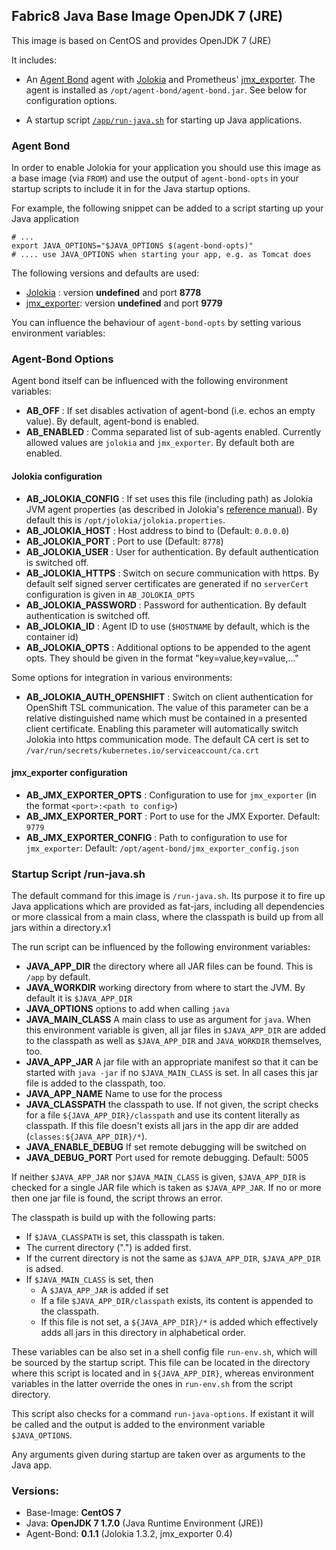 ## Fabric8 Java Base Image OpenJDK 7 (JRE)

This image is based on CentOS and provides
OpenJDK 7 (JRE)

It includes:


* An [Agent Bond](https://github.com/fabric8io/agent-bond) agent with [Jolokia](http://www.jolokia.org) 
  and Prometheus' [jmx_exporter](https://github.com/prometheus/jmx_exporter). 
  The agent is installed as `/opt/agent-bond/agent-bond.jar`. See below for configuration options. 


* A startup script [`/app/run-java.sh`](#startup-script-run-javash) for starting up Java applications.

### Agent Bond

In order to enable Jolokia for your application you should use this 
image as a base image (via `FROM`) and use the output of `agent-bond-opts` in 
your startup scripts to include it in for the Java startup options. 

For example, the following snippet can be added to a script starting up your 
Java application

    # ...
    export JAVA_OPTIONS="$JAVA_OPTIONS $(agent-bond-opts)"
    # .... use JAVA_OPTIONS when starting your app, e.g. as Tomcat does

The following versions and defaults are used:

* [Jolokia](http://www.jolokia.org) : version **undefined** and port **8778**
* [jmx_exporter](https://github.com/prometheus/jmx_exporter): version **undefined** and port **9779**  

You can influence the behaviour of `agent-bond-opts` by setting various environment 
variables:

### Agent-Bond Options

Agent bond itself can be influenced with the following environment variables: 

* **AB_OFF** : If set disables activation of agent-bond (i.e. echos an empty value). By default, agent-bond is enabled.
* **AB_ENABLED** : Comma separated list of sub-agents enabled. Currently allowed values are `jolokia` and `jmx_exporter`. 
  By default both are enabled.


#### Jolokia configuration

* **AB_JOLOKIA_CONFIG** : If set uses this file (including path) as Jolokia JVM agent properties (as described 
  in Jolokia's [reference manual](http://www.jolokia.org/reference/html/agents.html#agents-jvm)). 
  By default this is `/opt/jolokia/jolokia.properties`. 
* **AB_JOLOKIA_HOST** : Host address to bind to (Default: `0.0.0.0`)
* **AB_JOLOKIA_PORT** : Port to use (Default: `8778`)
* **AB_JOLOKIA_USER** : User for authentication. By default authentication is switched off.
* **AB_JOLOKIA_HTTPS** : Switch on secure communication with https. By default self signed server certificates are generated
  if no `serverCert` configuration is given in `AB_JOLOKIA_OPTS`
* **AB_JOLOKIA_PASSWORD** : Password for authentication. By default authentication is switched off.
* **AB_JOLOKIA_ID** : Agent ID to use (`$HOSTNAME` by default, which is the container id)
* **AB_JOLOKIA_OPTS**  : Additional options to be appended to the agent opts. They should be given in the format 
  "key=value,key=value,..."

Some options for integration in various environments:

* **AB_JOLOKIA_AUTH_OPENSHIFT** : Switch on client authentication for OpenShift TSL communication. The value of this 
  parameter can be a relative distinguished name which must be contained in a presented client certificate. Enabling this
  parameter will automatically switch Jolokia into https communication mode. The default CA cert is set to 
  `/var/run/secrets/kubernetes.io/serviceaccount/ca.crt` 
  
#### jmx_exporter configuration 

* **AB_JMX_EXPORTER_OPTS** : Configuration to use for `jmx_exporter` (in the format `<port>:<path to config>`)
* **AB_JMX_EXPORTER_PORT** : Port to use for the JMX Exporter. Default: `9779`
* **AB_JMX_EXPORTER_CONFIG** : Path to configuration to use for `jmx_exporter`: Default: `/opt/agent-bond/jmx_exporter_config.json`



### Startup Script /run-java.sh

The default command for this image is `/run-java.sh`. Its purpose it
to fire up Java applications which are provided as fat-jars, including
all dependencies or more classical from a main class, where the
classpath is build up from all jars within a directory.x1

The run script can be influenced by the following environment variables:

* **JAVA_APP_DIR** the directory where all JAR files can be
  found. This is `/app` by default.
* **JAVA_WORKDIR** working directory from where to start the JVM. By
  default it is `$JAVA_APP_DIR`
* **JAVA_OPTIONS** options to add when calling `java`
* **JAVA_MAIN_CLASS** A main class to use as argument for `java`. When
  this environment variable is given, all jar files in `$JAVA_APP_DIR`
  are added to the classpath as well as `$JAVA_APP_DIR` and
  `JAVA_WORKDIR` themselves, too.
* **JAVA_APP_JAR** A jar file with an appropriate manifest so that it
  can be started with `java -jar` if no `$JAVA_MAIN_CLASS` is set. In all
  cases this jar file is added to the classpath, too.
* **JAVA_APP_NAME** Name to use for the process
* **JAVA_CLASSPATH** the classpath to use. If not given, the script checks 
  for a file `${JAVA_APP_DIR}/classpath` and use its content literally 
  as classpath. If this file doesn't exists all jars in the app dir are 
  added (`classes:${JAVA_APP_DIR}/*`). 
* **JAVA_ENABLE_DEBUG** If set remote debugging will be switched on
* **JAVA_DEBUG_PORT** Port used for remote debugging. Default: 5005


If neither `$JAVA_APP_JAR` nor `$JAVA_MAIN_CLASS` is given,
`$JAVA_APP_DIR` is checked for a single JAR file which is taken as
`$JAVA_APP_JAR`. If no or more then one jar file is found, the script
throws an error. 

The classpath is build up with the following parts:

* If `$JAVA_CLASSPATH` is set, this classpath is taken.
* The current directory (".") is added first.
* If the current directory is not the same as `$JAVA_APP_DIR`, `$JAVA_APP_DIR` is adsed. 
* If `$JAVA_MAIN_CLASS` is set, then 
  - A `$JAVA_APP_JAR` is added if set
  - If a file `$JAVA_APP_DIR/classpath` exists, its content is appended to the classpath. 
  - If this file is not set, a `${JAVA_APP_DIR}/*` is added which effectively adds all 
    jars in this directory in alphabetical order. 

These variables can be also set in a
shell config file `run-env.sh`, which will be sourced by 
the startup script. This file can be located in the directory where 
this script is located and in `${JAVA_APP_DIR}`, whereas environment 
variables in the latter override the ones in `run-env.sh` from the script 
directory.

This script also checks for a command `run-java-options`. If existant it will be
called and the output is added to the environment variable `$JAVA_OPTIONS`.

Any arguments given during startup are taken over as arguments to the
Java app. 

### Versions:

* Base-Image: **CentOS 7**
* Java: **OpenJDK 7 1.7.0** (Java Runtime Environment (JRE))
* Agent-Bond: **0.1.1** (Jolokia 1.3.2, jmx_exporter 0.4)
